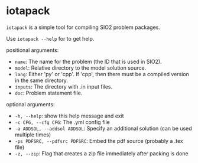# iotapack

`iotapack` is a simple tool for compiling SIO2 problem packages.

Use `iotapack --help` for to get help.

positional arguments:
- `name`: The name for the problem (the ID that is used in SIO2).
- `model`: Relative directory to the model solution source.
- `lang`: Either 'py' or 'cpp'. If 'cpp', then there must be a compiled version in the same directory.
- `inputs`: The directory with .in input files.
- `doc`: Problem statement file.

optional arguments:
- `-h, --help`: show this help message and exit
- `-c CFG, --cfg CFG`: The .yml config file
- `-a ADDSOL, --addsol ADDSOL`: Specify an additional solution (can be used multiple times)
- `-ps PDFSRC, --pdfsrc PDFSRC`: Embed the pdf source (probably a .tex file)
- `-z, --zip`: Flag that creates a zip file immediately after packing is done
